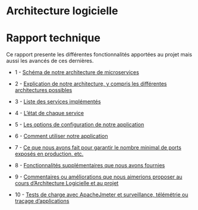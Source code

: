 
# Architecture logicielle

# Rapport technique

Ce rapport presente les différentes fonctionnalités apportées au projet mais aussi les avancés de ces dernières.

- 1 - [Schéma de notre architecture de microservices](asset/schema.md)

- 2 - [Explication de notre architecture, y compris les différentes architectures possibles](asset/explanation-of-our-architecure.md)

- 3 - [Liste des services implémentés](asset/list-of-the-services.md)

- 4 - [L’état de chaque service](asset/status-of-each-service.md)

- 5 - [Les options de configuration de notre application](asset/configuration-options-of-our-application.md)

- 6 - [Comment utiliser notre application](asset/how-to-use-our-application.md)

- 7 - [Ce que nous avons fait pour garantir le nombre minimal de ports exposés en production, etc.](asset/what-we-have-done-to-ensure.md)

- 8 - [Fonctionnalités supplémentaires que nous avons fournies](asset/additional-functionalities.md)

- 9 - [Commentaires ou améliorations que nous aimerions proposer au cours d’Architecture Logicielle et au projet](asset/feedback.md)

- 10 - [Tests de charge avec ApacheJmeter et surveillance, télémétrie ou traçage d’applications](asset/monitoring.md)

